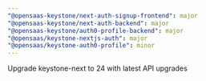 ```yaml
---
"@opensaas-keystone/next-auth-signup-frontend": major
"@opensaas-keystone/next-auth-backend": major
"@opensaas-keystone/auth0-profile-backend": major
"@opensaas/keystone-nextjs-auth": major
"@opensaas/keystone-auth0-profile": minor
---
```


Upgrade keystone-next to 24 with latest API upgrades
